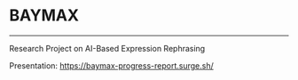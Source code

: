 # BAYMAX

---

Research Project on AI-Based Expression Rephrasing


Presentation: https://baymax-progress-report.surge.sh/

